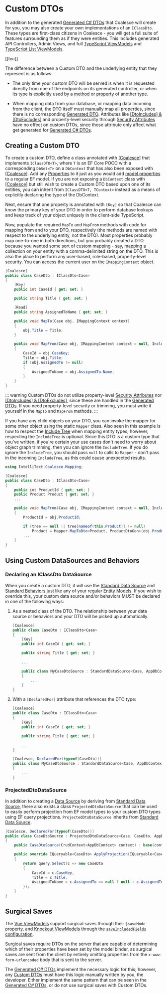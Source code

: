 # Custom DTOs

In addition to the generated [Generated C# DTOs](/stacks/agnostic/dtos.md) that Coalesce will create for you, you may also create your own implementations of an `IClassDto`. These types are first-class citizens in Coalesce - you will get a full suite of features surrounding them as if they were entities. This includes generated API Controllers, Admin Views, and full [TypeScript ViewModels](/stacks/disambiguation/view-model.md) and [TypeScript List ViewModels](/stacks/disambiguation/list-view-model.md).

[[toc]]

The difference between a Custom DTO and the underlying entity that they represent is as follows:

- The only time your custom DTO will be served is when it is requested directly from one of the endpoints on its generated controller, or when its type is explicitly used by a [method](/modeling/model-components/methods.md) or [property](../model-components/properties.md) of another type.

- When mapping data from your database, or mapping data incoming from the client, the DTO itself must manually map all properties, since there is no corresponding [Generated DTO](/stacks/agnostic/dtos.md). Attributes like [[DtoIncludes] & [DtoExcludes]](/modeling/model-components/attributes/dto-includes-excludes.md) and property-level security through [Security Attributes](/modeling/model-components/attributes/security-attribute.md) have no effect on custom DTOs, since those attribute only affect what get generated for [Generated C# DTOs](/stacks/agnostic/dtos.md).


## Creating a Custom DTO

To create a custom DTO, define a class annotated with [[Coalesce]](/modeling/model-components/attributes/coalesce.md) that implements `IClassDTO<T>`, where `T` is an EF Core POCO with a corresponding `DbSet<T>` on a `DbContext` that has also been exposed with [[Coalesce]](/modeling/model-components/attributes/coalesce.md). Add any [Properties](/modeling/model-components/properties.md) to it just as you would add [model properties](/modeling/model-components/properties.md) to a regular EF model. If you are not exposing a `DbContext` class with [[Coalesce]](/modeling/model-components/attributes/coalesce.md) but still wish to create a Custom DTO based upon one of its entities, you can inherit from `IClassDTO<T, TContext>` instead as a means of explicitly declaring the type of the DbContext.

Next, ensure that one property is annotated with `[Key]` so that Coalesce can know the primary key of your DTO in order to perform database lookups and keep track of your object uniquely in the client-side TypeScript.

Now, populate the required `MapTo` and `MapFrom` methods with code for mapping from and to your DTO, respectively (the methods are named with respect to the underlying entity, not the DTO). Most properties probably map one-to-one in both directions, but you probably created a DTO because you wanted some sort of custom mapping - say, mapping a collection on your entity with a comma-delimited string on the DTO. This is also the place to perform any user-based, role-based, property-level security. You can access the current user on the `IMappingContext` object. 

``` c#
[Coalesce]
public class CaseDto : IClassDto<Case>
{
    [Key]
    public int CaseId { get; set; }

    public string Title { get; set; }

    [Read]
    public string AssignedToName { get; set; }

    public void MapTo(Case obj, IMappingContext context)
    {
        obj.Title = Title;
    }

    public void MapFrom(Case obj, IMappingContext context = null, IncludeTree tree = null)
    {
        CaseId = obj.CaseKey;
        Title = obj.Title;
        if (obj.AssignedTo != null)
        {
            AssignedToName = obj.AssignedTo.Name;
        }
    }
}
```

::: warning
Custom DTOs do not utilize property-level [Security Attributes](/modeling/model-components/attributes/security-attribute.md) nor [[DtoIncludes] & [DtoExcludes]](/modeling/model-components/attributes/dto-includes-excludes.md), since these are handled in the [Generated DTOs](/stacks/agnostic/dtos.md). If you need property-level security or trimming, you must write it yourself in the `MapTo` and `MapFrom` methods.
:::

If you have any child objects on your DTO, you can invoke the mapper for some other object using the static `Mapper` class. Also seen in this example is how to respect the [Include Tree](/concepts/include-tree.md) when mapping entity types; however, respecting the `IncludeTree` is optional. Since this DTO is a custom type that you've written, if you're certain your use cases don't need to worry about object graph trimming, then you can ignore the `IncludeTree`. If you do ignore the `IncludeTree`, you should pass `null` to calls to `Mapper` - don't pass in the incoming `IncludeTree`, as this could cause unexpected results.

``` c#
using IntelliTect.Coalesce.Mapping;

[Coalesce]
public class CaseDto : IClassDto<Case>
{
    public int ProductId { get; set; }
    public Product Product { get; set; }
    ...

    public void MapFrom(Case obj, IMappingContext context = null, IncludeTree tree = null)
    {
        ProductId = obj.ProductId;

        if (tree == null || tree[nameof(this.Product)] != null)
            Product = Mapper.MapToDto<Product, ProductDtoGen>(obj.Product, context, tree?[nameof(this.Product)]
        ...
    }
}
```

## Using Custom DataSources and Behaviors

### Declaring an IClassDto DataSource

When you create a custom DTO, it will use the [Standard Data Source](/modeling/model-components/data-sources.md#standard-data-source) and [Standard Behaviors](/modeling/model-components/behaviors.md#standard-behaviors) just like any of your regular [Entity Models](/modeling/model-types/entities.md). If you wish to override this, your custom data source and/or behaviors MUST be declared in one of the following ways:

1. As a nested class of the DTO. The relationship between your data source or behaviors and your DTO will be picked up automatically.

    ``` c#
    [Coalesce]
    public class CaseDto : IClassDto<Case>
    {
        [Key]
        public int CaseId { get; set; }

        public string Title { get; set; }
        
        ...

        public class MyCaseDtoSource : StandardDataSource<Case, AppDbContext>
        {
            ...
        }
    }
    ```

2. With a `[DeclaredFor]` attribute that references the DTO type:

    ``` c#
    [Coalesce]
    public class CaseDto : IClassDto<Case>
    {
        [Key]
        public int CaseId { get; set; }

        public string Title { get; set; }
        
        ...
    }

    [Coalesce, DeclaredFor(typeof(CaseDto))]
    public class MyCaseDtoSource : StandardDataSource<Case, AppDbContext>
    {
        ...
    }
    ```

### ProjectedDtoDataSource

In addition to creating a [Data Source](/modeling/model-components/data-sources.md) by deriving from [Standard Data Source](/modeling/model-components/data-sources.md#standard-data-source), there also exists a class `ProjectedDtoDataSource` that can be used to easily perform projection from EF model types to your custom DTO types using EF query projections. `ProjectedDtoDataSource` inherits from [Standard Data Source](/modeling/model-components/data-sources.md#standard-data-source).

``` c#
[Coalesce, DeclaredFor(typeof(CaseDto))]
public class CaseDtoSource : ProjectedDtoDataSource<Case, CaseDto, AppDbContext>
{
    public CaseDtoSource(CrudContext<AppDbContext> context) : base(context) { }

    public override IQueryable<CaseDto> ApplyProjection(IQueryable<Case> query, IDataSourceParameters parameters)
    {
        return query.Select(c => new CaseDto
        {
            CaseId = c.CaseKey,
            Title = c.Title,
            AssignedToName = c.AssignedTo == null ? null : c.AssignedTo.Name
        });
    }
}
```

## Surgical Saves

The [Vue ViewModels](../../stacks/vue/layers/viewmodels.md) support surgical saves through their `$saveMode` property, and [Knockout ViewModels](../../stacks/ko/client/view-model.md) through the [`saveIncludedFields` configuration](../../stacks/ko/client/model-config.md#viewmodelconfiguration).

<!-- MARKER:surgical-saves-warning -->
Surgical saves require DTOs on the server that are capable of determining which of their properties have been set by the model binder, as surgical saves are sent from the client by entirely omitting properties from the ``x-www-form-urlencoded`` body that is sent to the server.

The [Generated C# DTOs](/stacks/agnostic/dtos.md) implement the necessary logic for this; however, any [Custom DTOs](/modeling/model-types/dtos.md) must have this logic manually written by you, the developer. Either implement the same pattern that can be seen in the [Generated C# DTOs](/stacks/agnostic/dtos.md), or do not use surgical saves with Custom DTOs.
<!-- MARKER:end-surgical-saves-warning -->
